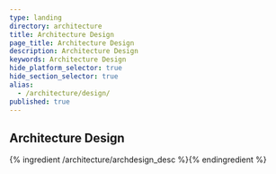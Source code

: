 ```yaml
---
type: landing
directory: architecture
title: Architecture Design
page_title: Architecture Design
description: Architecture Design
keywords: Architecture Design
hide_platform_selector: true
hide_section_selector: true
alias:
  - /architecture/design/
published: true
---
```


## Architecture Design

{% ingredient /architecture/archdesign_desc %}{% endingredient %}
